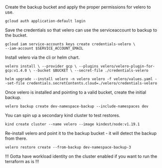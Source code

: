 Create the backup bucket and apply the proper permissions for velero to use.

`gcloud auth application-default login`

Save the credentials so that velero can use the serviceaccount to backup to the bucket.

`gcloud iam service-accounts keys create credentials-velero \            
    --iam-account $SERVICE_ACCOUNT_EMAIL`

Install velero via the cli or helm chart.

`velero install \
     --provider gcp \
     --plugins velero/velero-plugin-for-gcp:v1.4.0 \
     --bucket $BUCKET \
     --secret-file ./credentials-velero`

`helm upgrade --install velero -n velero velero -f velero/values.yaml --set-file credentials.secretContents.cloud=./velero/credentials-velero`

Once velero is installed and pointing to a valid bucket, create the initial backup.

`velero backup create dev-namespace-backup --include-namespaces dev`

You can spin up a secondary kind cluster to test restores.

`kind create cluster --name velero --image kindest/node:v1.19.1`

Re-install velero and point it to the backup bucket - it will detect the backup from there.

`velero restore create --from-backup dev-namespace-backup-3`

!!! Gotta have workload identity on the cluster enabled if you want to run the terraform as is !!!
